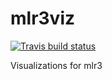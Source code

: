 # mlr3viz

 [![Travis build status](https://travis-ci.org/mlr-org/mlr3viz.svg?branch=master)](https://travis-ci.org/mlr-org/mlr3viz)

Visualizations for mlr3
